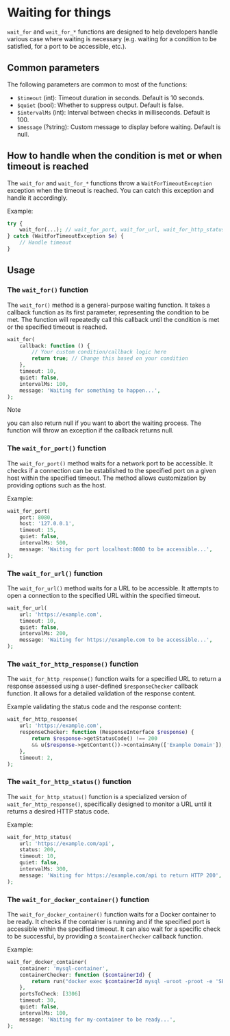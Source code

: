 # Waiting for things

`wait_for` and `wait_for_*` functions are designed to help developers handle
various case where waiting is necessary (e.g. waiting for a condition to be
satisfied, for a port to be accessible, etc.).

## Common parameters

The following parameters are common to most of the functions:

- `$timeout` (int): Timeout duration in seconds. Default is 10 seconds.
- `$quiet` (bool): Whether to suppress output. Default is false.
- `$intervalMs` (int): Interval between checks in milliseconds. Default is 100.
- `$message` (?string): Custom message to display before waiting. Default is null.

## How to handle when the condition is met or when timeout is reached

The `wait_for` and `wait_for_*` functions throw a `WaitForTimeoutException`
exception when the timeout is reached. You can catch this exception and handle
it accordingly.

Example:

```php
try {
    wait_for(...); // wait_for_port, wait_for_url, wait_for_http_status, etc.
} catch (WaitForTimeoutException $e) {
    // Handle timeout
}
```

## Usage

### The `wait_for()` function

The `wait_for()` method is a general-purpose waiting function. It takes a
callback function as its first parameter, representing the condition to be met.
The function will repeatedly call this callback until the condition is met or
the specified timeout is reached.

```php
wait_for(
    callback: function () {
        // Your custom condition/callback logic here
        return true; // Change this based on your condition
    },
    timeout: 10,
    quiet: false,
    intervalMs: 100,
    message: 'Waiting for something to happen...',
);
```

> [!NOTE]
> you can also return null if you want to abort the waiting process. The
> function will throw an exception if the callback returns null.

### The `wait_for_port()` function

The `wait_for_port()` method waits for a network port to be accessible. It checks
if a connection can be established to the specified port on a given host within
the specified timeout. The method allows customization by providing options such
as the host.

Example:

```php
wait_for_port(
    port: 8080,
    host: '127.0.0.1',
    timeout: 15,
    quiet: false,
    intervalMs: 500,
    message: 'Waiting for port localhost:8080 to be accessible...',
);
```

### The `wait_for_url()` function

The `wait_for_url()` method waits for a URL to be accessible. It attempts to
open a connection to the specified URL within the specified timeout.

```php
wait_for_url(
    url: 'https://example.com',
    timeout: 10,
    quiet: false,
    intervalMs: 200,
    message: 'Waiting for https://example.com to be accessible...',
);
```

### The `wait_for_http_response()` function

The `wait_for_http_response()` function waits for a specified URL to return a
response assessed using a user-defined `$responseChecker` callback function.
It allows for a detailed validation of the response content.

Example validating the status code and the response content:

```php
wait_for_http_response(
    url: 'https://example.com',
    responseChecker: function (ResponseInterface $response) {
        return $response->getStatusCode() !== 200
        && u($response->getContent())->containsAny(['Example Domain']);
    },
    timeout: 2,
);
```

### The `wait_for_http_status()` function

The `wait_for_http_status()` function is a specialized version of 
`wait_for_http_response()`, specifically designed to monitor a URL until it 
returns a desired HTTP status code.

Example:

```php
wait_for_http_status(
    url: 'https://example.com/api',
    status: 200,
    timeout: 10,
    quiet: false,
    intervalMs: 300,
    message: 'Waiting for https://example.com/api to return HTTP 200',
);
```

### The `wait_for_docker_container()` function

The `wait_for_docker_container()` function waits for a Docker container to be
ready. It checks if the container is running and if the specified port is
accessible within the specified timeout.
It can also wait for a specific check to be successful, by providing a
`$containerChecker` callback function.


Example:

```php
wait_for_docker_container(
    container: 'mysql-container',
    containerChecker: function ($containerId) {
        return run("docker exec $containerId mysql -uroot -proot -e 'SELECT 1'", context: context()->withAllowFailure()))->isSuccessful();
    },
    portsToCheck: [3306]
    timeout: 30,
    quiet: false,
    intervalMs: 100,
    message: 'Waiting for my-container to be ready...',
);
```
